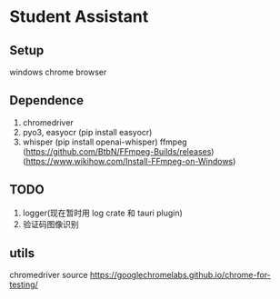 # Student Assistant

## Setup

windows
chrome browser

## Dependence

1. chromedriver
2. pyo3, easyocr
   (pip install easyocr)
3. whisper
   (pip install openai-whisper)
   ffmpeg
   (https://github.com/BtbN/FFmpeg-Builds/releases)
   (https://www.wikihow.com/Install-FFmpeg-on-Windows)

## TODO

1. logger(现在暂时用 log crate 和 tauri plugin)
2. 验证码图像识别

## utils

chromedriver source
https://googlechromelabs.github.io/chrome-for-testing/
